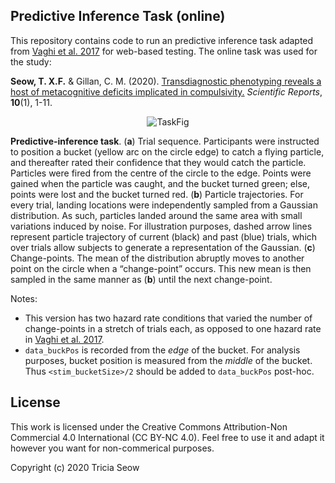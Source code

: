 ## Predictive Inference Task (online)

This repository contains code to run an predictive inference task adapted from [Vaghi et al. 2017](https://doi.org/10.1016/j.neuron.2017.09.006) for web-based testing. The online task was used for the study:

<strong>Seow, T. X.F.</strong> & Gillan, C. M. (2020). [Transdiagnostic phenotyping reveals a host of metacognitive deficits implicated in compulsivity.](https://www.nature.com/articles/s41598-020-59646-4) <i>Scientific Reports</i>, <strong>10</strong>(1), 1-11.

<p align="center">
  <img src="https://github.com/seowxft/predictive-inference-task-online/blob/master/images/task.tif" alt="TaskFig"/>
</p>

<strong>Predictive-inference task</strong>. (<strong>a</strong>) Trial sequence. Participants were instructed to position a bucket (yellow arc on the circle edge) to catch a flying particle, and thereafter rated their confidence that they would catch the particle. Particles were fired from the centre of the circle to the edge. Points were gained when the particle was caught, and the bucket turned green; else, points were lost and the bucket turned red. (<strong>b</strong>) Particle trajectories. For every trial, landing locations were independently sampled from a Gaussian distribution. As such, particles landed around the same area with small variations induced by noise. For illustration purposes, dashed arrow lines represent particle trajectory of current (black) and past (blue) trials, which over trials allow subjects to generate a representation of the Gaussian. (<strong>c</strong>) Change-points. The mean of the distribution abruptly moves to another point on the circle when a “change-point” occurs. This new mean is then sampled in the same manner as (<strong>b</strong>) until the next change-point.

Notes:
- This version has two hazard rate conditions that varied the number of change-points in a stretch of trials each, as opposed to one hazard rate in [Vaghi et al. 2017](https://doi.org/10.1016/j.neuron.2017.09.006).
- `data_buckPos` is recorded from the <i>edge</i> of the bucket. For analysis purposes, bucket position is measured from the <i>middle</i> of the bucket. Thus `<stim_bucketSize>/2` should be added to `data_buckPos` post-hoc.

## License
This work is licensed under the Creative Commons Attribution-Non Commercial 4.0 International (CC BY-NC 4.0). Feel free to use it and adapt it however you want for non-commerical purposes.

Copyright (c) 2020 Tricia Seow
